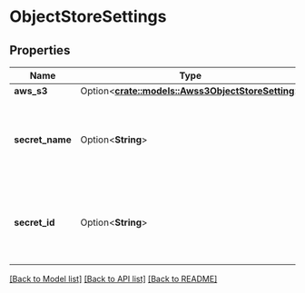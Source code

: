 # ObjectStoreSettings

## Properties

Name | Type | Description | Notes
------------ | ------------- | ------------- | -------------
**aws_s3** | Option<[**crate::models::Awss3ObjectStoreSetting**](AWSS3ObjectStoreSetting.md)> |  | [optional]
**secret_name** | Option<**String**> | Platform credentials Name  Must provide either SecretId or SecretName | [optional]
**secret_id** | Option<**String**> | Platform credentials Id  Must provide either SecretId or SecretName | [optional]

[[Back to Model list]](../README.md#documentation-for-models) [[Back to API list]](../README.md#documentation-for-api-endpoints) [[Back to README]](../README.md)


